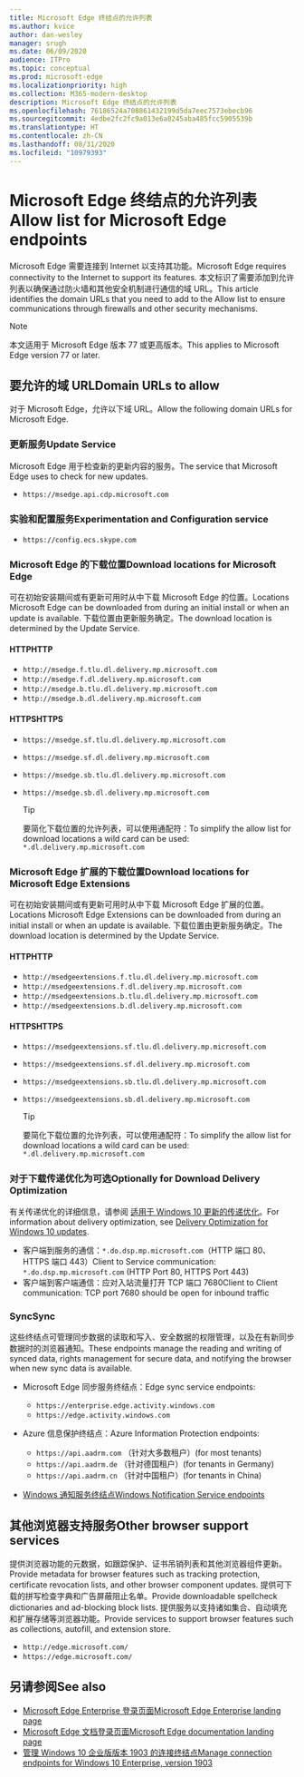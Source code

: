 ```yaml
---
title: Microsoft Edge 终结点的允许列表
ms.author: kvice
author: dan-wesley
manager: srugh
ms.date: 06/09/2020
audience: ITPro
ms.topic: conceptual
ms.prod: microsoft-edge
ms.localizationpriority: high
ms.collection: M365-modern-desktop
description: Microsoft Edge 终结点的允许列表
ms.openlocfilehash: 76186524a708861432199d5da7eec7573ebecb96
ms.sourcegitcommit: 4edbe2fc2fc9a013e6a0245aba485fcc5905539b
ms.translationtype: HT
ms.contentlocale: zh-CN
ms.lasthandoff: 08/31/2020
ms.locfileid: "10979393"
---
```

# <span data-ttu-id="69ec9-103">Microsoft Edge 终结点的允许列表</span><span class="sxs-lookup"><span data-stu-id="69ec9-103">Allow list for Microsoft Edge endpoints</span></span>

<span data-ttu-id="69ec9-104">Microsoft Edge 需要连接到 Internet 以支持其功能。</span><span class="sxs-lookup"><span data-stu-id="69ec9-104">Microsoft Edge requires connectivity to the Internet to support its features.</span></span> <span data-ttu-id="69ec9-105">本文标识了需要添加到允许列表以确保通过防火墙和其他安全机制进行通信的域 URL。</span><span class="sxs-lookup"><span data-stu-id="69ec9-105">This article identifies the domain URLs that you need to add to the Allow list to ensure communications through firewalls and other security mechanisms.</span></span>

> [!NOTE]
> <span data-ttu-id="69ec9-106">本文适用于 Microsoft Edge 版本 77 或更高版本。</span><span class="sxs-lookup"><span data-stu-id="69ec9-106">This applies  to Microsoft Edge version 77 or later.</span></span>

## <span data-ttu-id="69ec9-107">要允许的域 URL</span><span class="sxs-lookup"><span data-stu-id="69ec9-107">Domain URLs to allow</span></span>

<span data-ttu-id="69ec9-108">对于 Microsoft Edge，允许以下域 URL。</span><span class="sxs-lookup"><span data-stu-id="69ec9-108">Allow the following domain URLs for Microsoft Edge.</span></span>

### <span data-ttu-id="69ec9-109">更新服务</span><span class="sxs-lookup"><span data-stu-id="69ec9-109">Update Service</span></span>

<span data-ttu-id="69ec9-110">Microsoft Edge 用于检查新的更新内容的服务。</span><span class="sxs-lookup"><span data-stu-id="69ec9-110">The service that Microsoft Edge uses to check for new updates.</span></span>

- `https://msedge.api.cdp.microsoft.com`

### <span data-ttu-id="69ec9-111">实验和配置服务</span><span class="sxs-lookup"><span data-stu-id="69ec9-111">Experimentation and Configuration service</span></span>

- `https://config.ecs.skype.com`

### <span data-ttu-id="69ec9-112">Microsoft Edge 的下载位置</span><span class="sxs-lookup"><span data-stu-id="69ec9-112">Download locations for Microsoft Edge</span></span>

<span data-ttu-id="69ec9-113">可在初始安装期间或有更新可用时从中下载 Microsoft Edge 的位置。</span><span class="sxs-lookup"><span data-stu-id="69ec9-113">Locations Microsoft Edge can be downloaded from during an initial install or when an update is available.</span></span> <span data-ttu-id="69ec9-114">下载位置由更新服务确定。</span><span class="sxs-lookup"><span data-stu-id="69ec9-114">The download location is determined by the Update Service.</span></span>

#### <span data-ttu-id="69ec9-115">HTTP</span><span class="sxs-lookup"><span data-stu-id="69ec9-115">HTTP</span></span>

- `http://msedge.f.tlu.dl.delivery.mp.microsoft.com`
- `http://msedge.f.dl.delivery.mp.microsoft.com`
- `http://msedge.b.tlu.dl.delivery.mp.microsoft.com`
- `http://msedge.b.dl.delivery.mp.microsoft.com`

#### <span data-ttu-id="69ec9-116">HTTPS</span><span class="sxs-lookup"><span data-stu-id="69ec9-116">HTTPS</span></span>

- `https://msedge.sf.tlu.dl.delivery.mp.microsoft.com`
- `https://msedge.sf.dl.delivery.mp.microsoft.com`
- `https://msedge.sb.tlu.dl.delivery.mp.microsoft.com`
- `https://msedge.sb.dl.delivery.mp.microsoft.com`

  > [!TIP]
  > <span data-ttu-id="69ec9-117">要简化下载位置的允许列表，可以使用通配符：</span><span class="sxs-lookup"><span data-stu-id="69ec9-117">To simplify the allow list for download locations a wild card can be used:</span></span> `*.dl.delivery.mp.microsoft.com`

### <span data-ttu-id="69ec9-118">Microsoft Edge 扩展的下载位置</span><span class="sxs-lookup"><span data-stu-id="69ec9-118">Download locations for Microsoft Edge Extensions</span></span>

<span data-ttu-id="69ec9-119">可在初始安装期间或有更新可用时从中下载 Microsoft Edge 扩展的位置。</span><span class="sxs-lookup"><span data-stu-id="69ec9-119">Locations Microsoft Edge Extensions can be downloaded from during an initial install or when an update is available.</span></span> <span data-ttu-id="69ec9-120">下载位置由更新服务确定。</span><span class="sxs-lookup"><span data-stu-id="69ec9-120">The download location is determined by the Update Service.</span></span>

#### <span data-ttu-id="69ec9-121">HTTP</span><span class="sxs-lookup"><span data-stu-id="69ec9-121">HTTP</span></span>

- `http://msedgeextensions.f.tlu.dl.delivery.mp.microsoft.com`
- `http://msedgeextensions.f.dl.delivery.mp.microsoft.com`
- `http://msedgeextensions.b.tlu.dl.delivery.mp.microsoft.com`
- `http://msedgeextensions.b.dl.delivery.mp.microsoft.com`

#### <span data-ttu-id="69ec9-122">HTTPS</span><span class="sxs-lookup"><span data-stu-id="69ec9-122">HTTPS</span></span>

- `https://msedgeextensions.sf.tlu.dl.delivery.mp.microsoft.com`
- `https://msedgeextensions.sf.dl.delivery.mp.microsoft.com`
- `https://msedgeextensions.sb.tlu.dl.delivery.mp.microsoft.com`
- `https://msedgeextensions.sb.dl.delivery.mp.microsoft.com`

  > [!TIP]
  > <span data-ttu-id="69ec9-123">要简化下载位置的允许列表，可以使用通配符：</span><span class="sxs-lookup"><span data-stu-id="69ec9-123">To simplify the allow list for download locations a wild card can be used:</span></span> `*.dl.delivery.mp.microsoft.com`

### <span data-ttu-id="69ec9-124">对于下载传递优化为可选</span><span class="sxs-lookup"><span data-stu-id="69ec9-124">Optionally for Download Delivery Optimization</span></span>

<span data-ttu-id="69ec9-125">有关传递优化的详细信息，请参阅 [适用于 Windows 10 更新的传递优化](https://aka.ms/waas-do)。</span><span class="sxs-lookup"><span data-stu-id="69ec9-125">For information about delivery optimization, see [Delivery Optimization for Windows 10 updates](https://aka.ms/waas-do).</span></span>

- <span data-ttu-id="69ec9-126">客户端到服务的通信：`*.do.dsp.mp.microsoft.com`（HTTP 端口 80、HTTPS 端口 443）</span><span class="sxs-lookup"><span data-stu-id="69ec9-126">Client to Service communication: `*.do.dsp.mp.microsoft.com` (HTTP Port 80, HTTPS Port 443)</span></span>
- <span data-ttu-id="69ec9-127">客户端到客户端通信：应对入站流量打开 TCP 端口 7680</span><span class="sxs-lookup"><span data-stu-id="69ec9-127">Client to Client communication: TCP port 7680 should be open for inbound traffic</span></span>

### <span data-ttu-id="69ec9-128">Sync</span><span class="sxs-lookup"><span data-stu-id="69ec9-128">Sync</span></span>

<span data-ttu-id="69ec9-129">这些终结点可管理同步数据的读取和写入、安全数据的权限管理，以及在有新同步数据时的浏览器通知。</span><span class="sxs-lookup"><span data-stu-id="69ec9-129">These endpoints manage the reading and writing of synced data, rights management for secure data, and notifying the browser when new sync data is available.</span></span>

- <span data-ttu-id="69ec9-130">Microsoft Edge 同步服务终结点：</span><span class="sxs-lookup"><span data-stu-id="69ec9-130">Edge sync service endpoints:</span></span>

  - `https://enterprise.edge.activity.windows.com`
  - `https://edge.activity.windows.com`

- <span data-ttu-id="69ec9-131">Azure 信息保护终结点：</span><span class="sxs-lookup"><span data-stu-id="69ec9-131">Azure Information Protection endpoints:</span></span>

  - `https://api.aadrm.com` <span data-ttu-id="69ec9-132">（针对大多数租户）</span><span class="sxs-lookup"><span data-stu-id="69ec9-132">(for most tenants)</span></span>
  - `https://api.aadrm.de` <span data-ttu-id="69ec9-133">（针对德国租户）</span><span class="sxs-lookup"><span data-stu-id="69ec9-133">(for tenants in Germany)</span></span>
  - `https://api.aadrm.cn` <span data-ttu-id="69ec9-134">（针对中国租户）</span><span class="sxs-lookup"><span data-stu-id="69ec9-134">(for tenants in China)</span></span>

- [<span data-ttu-id="69ec9-135">Windows 通知服务终结点</span><span class="sxs-lookup"><span data-stu-id="69ec9-135">Windows Notification Service endpoints</span></span>](https://docs.microsoft.com/windows/uwp/design/shell/tiles-and-notifications/firewall-allowlist-config)

## <span data-ttu-id="69ec9-136">其他浏览器支持服务</span><span class="sxs-lookup"><span data-stu-id="69ec9-136">Other browser support services</span></span>

<span data-ttu-id="69ec9-137">提供浏览器功能的元数据，如跟踪保护、证书吊销列表和其他浏览器组件更新。</span><span class="sxs-lookup"><span data-stu-id="69ec9-137">Provide metadata for browser features such as tracking protection, certificate revocation lists, and other browser component updates.</span></span> <span data-ttu-id="69ec9-138">提供可下载的拼写检查字典和广告屏蔽阻止名单。</span><span class="sxs-lookup"><span data-stu-id="69ec9-138">Provide downloadable spellcheck dictionaries and ad-blocking block lists.</span></span> <span data-ttu-id="69ec9-139">提供服务以支持诸如集合、自动填充和扩展存储等浏览器功能。</span><span class="sxs-lookup"><span data-stu-id="69ec9-139">Provide services to support browser features such as collections, autofill, and extension store.</span></span>

- `http://edge.microsoft.com/`
- `https://edge.microsoft.com/`

## <span data-ttu-id="69ec9-140">另请参阅</span><span class="sxs-lookup"><span data-stu-id="69ec9-140">See also</span></span>

- [<span data-ttu-id="69ec9-141">Microsoft Edge Enterprise 登录页面</span><span class="sxs-lookup"><span data-stu-id="69ec9-141">Microsoft Edge Enterprise landing page</span></span>](https://aka.ms/EdgeEnterprise)
- [<span data-ttu-id="69ec9-142">Microsoft Edge 文档登录页面</span><span class="sxs-lookup"><span data-stu-id="69ec9-142">Microsoft Edge documentation landing page</span></span>](https://docs.microsoft.com/DeployEdge/)
- [<span data-ttu-id="69ec9-143">管理 Windows 10 企业版版本 1903 的连接终结点</span><span class="sxs-lookup"><span data-stu-id="69ec9-143">Manage connection endpoints for Windows 10 Enterprise, version 1903</span></span>](https://docs.microsoft.com/windows/privacy/manage-windows-1903-endpoints)
